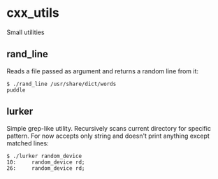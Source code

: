 # cxx_utils
Small utilities

## rand_line

Reads a file passed as argument and returns a random line from it:

    $ ./rand_line /usr/share/dict/words
    puddle

## lurker

Simple grep-like utility. Recursively scans current directory for specific
pattern. For now accepts only string and doesn't print anything except matched
lines:

    $ ./lurker random_device
    10:     random_device rd;
    26:     random_device rd;
